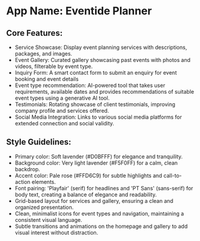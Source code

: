 # **App Name**: Eventide Planner

## Core Features:

- Service Showcase: Display event planning services with descriptions, packages, and images.
- Event Gallery: Curated gallery showcasing past events with photos and videos, filterable by event type.
- Inquiry Form: A smart contact form to submit an enquiry for event booking and event details
- Event type recommendation: AI-powered tool that takes user requirements, available dates and provides recommendations of suitable event types using a generative AI tool.
- Testimonials: Rotating showcase of client testimonials, improving company profile and services offered.
- Social Media Integration: Links to various social media platforms for extended connection and social validity.

## Style Guidelines:

- Primary color: Soft lavender (#D0BFFF) for elegance and tranquility.
- Background color: Very light lavender (#F5F0FF) for a calm, clean backdrop.
- Accent color: Pale rose (#FFD6C9) for subtle highlights and call-to-action elements.
- Font pairing: 'Playfair' (serif) for headlines and 'PT Sans' (sans-serif) for body text, creating a balance of elegance and readability.
- Grid-based layout for services and gallery, ensuring a clean and organized presentation.
- Clean, minimalist icons for event types and navigation, maintaining a consistent visual language.
- Subtle transitions and animations on the homepage and gallery to add visual interest without distraction.